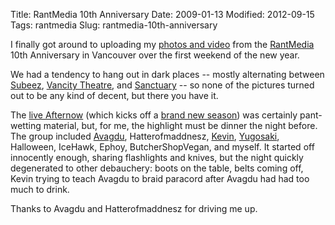 Title: RantMedia 10th Anniversary
Date: 2009-01-13
Modified: 2012-09-15
Tags: rantmedia
Slug: rantmedia-10th-anniversary

I finally got around to uploading my <a href="http://flickr.com/photos/pigmonkey/sets/72157612536110152/">photos and video</a> from the <a href="http://www.rantmedia.ca/">RantMedia</a> 10th Anniversary in Vancouver over the first weekend of the new year.

We had a tendency to hang out in dark places -- mostly alternating between <a href="http://www.subeez.com/">Subeez</a>, <a href="http://www.vifc.org/">Vancity Theatre</a>, and <a href="http://www.myspace.com/sanctuarypwns">Sanctuary</a> -- so none of the pictures turned out to be any kind of decent, but there you have it.

The <a href="http://flickr.com/photos/pigmonkey/3195540900/in/set-72157612536110152/">live Afternow</a> (which kicks off a <a href="http://flickr.com/photos/pigmonkey/3194720203/in/set-72157612536110152/">brand new season</a>) was certainly pant-wetting material, but, for me, the highlight must be dinner the night before. The group included <a href="http://stormthewire.tk/">Avagdu</a>, Hatterofmaddnesz, <a href="kttp://kevinisageek.org">Kevin</a>, <a href="http://www.rostudios.org/">Yugosaki</a>, Halloween, IceHawk, Ephoy, ButcherShopVegan, and myself. It started off innocently enough, sharing flashlights and knives, but the night quickly degenerated to other debauchery: boots on the table, belts coming off, Kevin trying to teach Avagdu to braid paracord after Avagdu had had too much to drink.

Thanks to Avagdu and Hatterofmaddnesz for driving me up.
